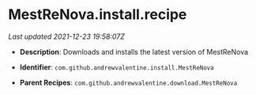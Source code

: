 # MestReNova.install.recipe

_Last updated 2021-12-23 19:58:07Z_

- **Description**: Downloads and installs the latest version of MestReNova

- **Identifier**: `com.github.andrewvalentine.install.MestReNova`

- **Parent Recipes**: `com.github.andrewvalentine.download.MestReNova`